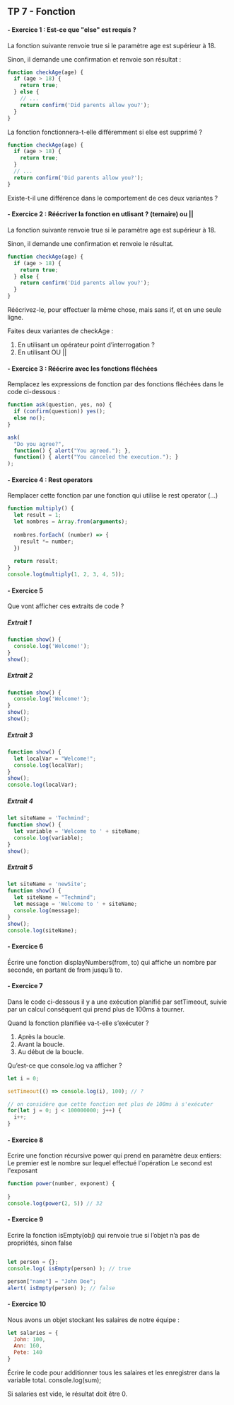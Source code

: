 ## TP 7 -  Fonction

#### -  Exercice 1 : Est-ce que "else" est requis ?

La fonction suivante renvoie true si le paramètre age est supérieur à 18.

Sinon, il demande une confirmation et renvoie son résultat :

```javascript
function checkAge(age) {
  if (age > 18) {
    return true;
  } else {
    // ...
    return confirm('Did parents allow you?');
  }
}
```

La fonction fonctionnera-t-elle différemment si else est supprimé ?

```javascript
function checkAge(age) {
  if (age > 18) {
    return true;
  }
  // ...
  return confirm('Did parents allow you?');
}
```
Existe-t-il une différence dans le comportement de ces deux variantes ?


#### -  Exercice 2 : Réécriver la fonction en utlisant ? (ternaire) ou || 

La fonction suivante renvoie true si le paramètre age est supérieur à 18.

Sinon, il demande une confirmation et renvoie le résultat.

```javascript
function checkAge(age) {
  if (age > 18) {
    return true;
  } else {
    return confirm('Did parents allow you?');
  }
}
```
Réécrivez-le, pour effectuer la même chose, mais sans if, et en une seule ligne.

Faites deux variantes de checkAge :

1. En utilisant un opérateur point d’interrogation ?
2. En utilisant OU ||


#### -  Exercice 3 :  Réécrire avec les fonctions fléchées

Remplacez les expressions de fonction par des fonctions fléchées dans le code ci-dessous :

```javascript
function ask(question, yes, no) {
  if (confirm(question)) yes();
  else no();
}

ask(
  "Do you agree?",
  function() { alert("You agreed."); },
  function() { alert("You canceled the execution."); }
);
```

#### -  Exercice 4 : Rest operators

Remplacer cette fonction par une fonction qui utilise le rest operator (...)

```javascript
function multiply() {  
  let result = 1;
  let nombres = Array.from(arguments);
   
  nombres.forEach( (number) => {
    result *= number;
  })
  
  return result;
}
console.log(multiply(1, 2, 3, 4, 5));
```


#### -  Exercice 5

Que vont afficher ces extraits de code ?

##### Extrait 1

```javascript
function show() {
  console.log('Welcome!');
}
show();
```

##### Extrait 2
```javascript
function show() {
  console.log('Welcome!');
}
show();
show();
```


##### Extrait 3
```javascript
function show() {
  let localVar = "Welcome!";
  console.log(localVar);
}
show();
console.log(localVar);
```
##### Extrait 4
```javascript
let siteName = 'Techmind';
function show() {
  let variable = 'Welcome to ' + siteName;
  console.log(variable);
}
show();
``` 
##### Extrait 5
```javascript
let siteName = 'newSite';
function show() {
  let siteName = "Techmind";
  let message = 'Welcome to ' + siteName; 
  console.log(message); 
}
show();
console.log(siteName);
````

#### -  Exercice 6
Écrire une fonction displayNumbers(from, to) qui affiche un nombre par seconde, en partant de from jusqu’à to.


#### -  Exercice 7
Dans le code ci-dessous il y a une exécution planifié par setTimeout, suivie par un calcul conséquent qui prend plus de 100ms à tourner.

Quand la fonction planifiée va-t-elle s’exécuter ?

1. Après la boucle.
2. Avant la boucle.
3. Au début de la boucle.

Qu’est-ce que console.log va afficher ?

```javascript
let i = 0;

setTimeout(() => console.log(i), 100); // ?

// on considère que cette fonction met plus de 100ms à s'exécuter
for(let j = 0; j < 100000000; j++) {
  i++;
}
```

#### -  Exercice 8
Ecrire une fonction récursive power qui prend en paramètre deux entiers:
Le premier est le nombre sur lequel effectué l'opération
Le second est l'exposant

```javascript
function power(number, exponent) {
  
}
console.log(power(2, 5)) // 32
```
#### -  Exercice 9
Ecrire la fonction isEmpty(obj) qui renvoie true si l’objet n’a pas de propriétés, sinon false
```javascript

let person = {};
console.log( isEmpty(person) ); // true

person["name"] = "John Doe";
alert( isEmpty(person) ); // false
```

#### -  Exercice 10
Nous avons un objet stockant les salaires de notre équipe :
```javascript
let salaries = {
  John: 100,
  Ann: 160,
  Pete: 140
}
```
Écrire le code pour additionner tous les salaires et les enregistrer dans la variable total. 
console.log(sum); 

Si salaries est vide, le résultat doit être 0.
